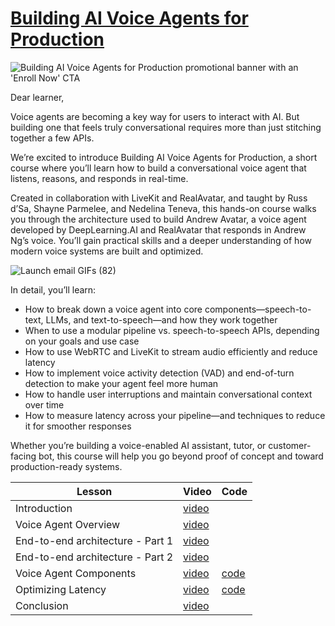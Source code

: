 # [Building AI Voice Agents for Production](https://www.deeplearning.ai/short-courses/building-ai-voice-agents-for-production/)

![Building AI Voice Agents for Production promotional banner with an 'Enroll Now' CTA](https://info.deeplearning.ai/hs-fs/hubfs/Untitled%20design%20(30).png)

Dear learner, 

 

Voice agents are becoming a key way for users to interact with AI. But building one that feels truly conversational requires more than just stitching together a few APIs.

 

We’re excited to introduce Building AI Voice Agents for Production, a short course where you’ll learn how to build a conversational voice agent that listens, reasons, and responds in real-time.

 

Created in collaboration with LiveKit and RealAvatar, and taught by Russ d’Sa, Shayne Parmelee, and Nedelina Teneva, this hands-on course walks you through the architecture used to build Andrew Avatar, a voice agent developed by DeepLearning.AI and RealAvatar that responds in Andrew Ng’s voice. You’ll gain practical skills and a deeper understanding of how modern voice systems are built and optimized.

![Launch email GIFs (82)](https://info.deeplearning.ai/hs-fs/hubfs/Launch%20email%20GIFs%20(82).gif)

In detail, you’ll learn:

  -  How to break down a voice agent into core components—speech-to-text, LLMs, and text-to-speech—and how they work together
  -  When to use a modular pipeline vs. speech-to-speech APIs, depending on your goals and use case
  -  How to use WebRTC and LiveKit to stream audio efficiently and reduce latency
  -  How to implement voice activity detection (VAD) and end-of-turn detection to make your agent feel more human
  -  How to handle user interruptions and maintain conversational context over time
  -  How to measure latency across your pipeline—and techniques to reduce it for smoother responses

Whether you’re building a voice-enabled AI assistant, tutor, or customer-facing bot, this course will help you go beyond proof of concept and toward production-ready systems.


|Lesson|Video|Code|
|-|-|-|
|Introduction|[video](https://learn.deeplearning.ai/courses/building-ai-voice-agents-for-production/lesson/fizgb/introduction)||
|Voice Agent Overview|[video](https://learn.deeplearning.ai/courses/building-ai-voice-agents-for-production/lesson/idsit/voice-agent-overview)||
|End-to-end architecture - Part 1|[video](https://learn.deeplearning.ai/courses/building-ai-voice-agents-for-production/lesson/l1796/end-to-end-architecture---part-1)||
|End-to-end architecture - Part 2|[video](https://learn.deeplearning.ai/courses/building-ai-voice-agents-for-production/lesson/fjmwt/end-to-end-architecture---part-2)||
|Voice Agent Components|[video](https://learn.deeplearning.ai/courses/building-ai-voice-agents-for-production/lesson/o5g54/voice-agent-components)|[code](./L4/)|
|Optimizing Latency|[video](https://learn.deeplearning.ai/courses/building-ai-voice-agents-for-production/lesson/t2ftg/optimizing-latency)|[code](./L5/)|
|Conclusion|[video]()||
